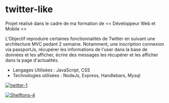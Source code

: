 # twitter-like
Projet réalisé dans le cadre de ma formation de << Développeur Web et Mobile >>

L'Objectif reproduire certaines fonctionnalités de Twitter en suivant une architecture MVC pedant 2 semaine. 
Notamment, une inscription connexion via passportJs, récupérer les informations de l'user dans la base de données et les afficher, 
écrire des messages les récupérer et les afficher dans la page d'actualités.
- Langages Utilisées : JavaScript, CSS
- Technologies utilisées : NodeJs, Express, Handlebars, Mysql

<a href="https://ibb.co/bQ7qFCK"><img src="https://i.ibb.co/KbmRDfr/twitter-1.png" alt="twitter-1" border="0"></a>

<a href="https://imgbb.com/"><img src="https://i.ibb.co/yh4N0vh/Shelftons-4.gif" alt="Shelftons-4" border="0"></a>
